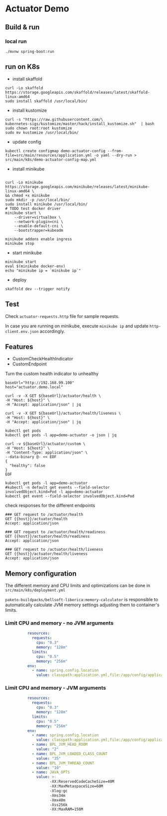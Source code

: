 # Actuator Demo

## Build & run

### local run
```shell script
./mvnw spring-boot:run
```

## run on K8s
- install skaffold
```shell script
curl -Lo skaffold https://storage.googleapis.com/skaffold/releases/latest/skaffold-linux-amd64
sudo install skaffold /usr/local/bin/
```
- install kustomize
```shell script
curl -s "https://raw.githubusercontent.com/\
kubernetes-sigs/kustomize/master/hack/install_kustomize.sh"  | bash
sudo chown root:root kustomize
sudo mv kustomize /usr/local/bin/
```
- update config
```shell script
kubectl create configmap demo-actuator-config --from-file=src/main/resources/application.yml -o yaml --dry-run > src/main/k8s/demo-actuator-config-map.yml
```
- install minikube
```shell script

curl -Lo minikube https://storage.googleapis.com/minikube/releases/latest/minikube-linux-amd64 \
&& chmod +x minikube
sudo mkdir -p /usr/local/bin/
sudo install minikube /usr/local/bin/
# TODO test docker driver
minikube start \
    --driver=virtualbox \
    --network-plugin=cni \
    --enable-default-cni \
    --bootstrapper=kubeadm

minikube addons enable ingress
minikube stop
```

- start minikube
```shell script
minikube start
eval $(minikube docker-env)
echo "minikube ip = `minikube ip`"
```
- deploy
```shell script
skaffold dev --trigger notify
```

## Test 
Check `actuator-requests.http` file for sample requests.

In case you are running on minikube, execute `minikube ip` and update `http-client.env.json` accordingly.

## Features
* CustomCheckHealthIndicator
* CustomEndpoint

Turn the custom health indicator to unhealthy 
```shell script
baseUrl="http://192.168.99.100"
host="actuator.demo.local"

curl -v -X GET ${baseUrl}/actuator/health \
-H "Host: ${host}" \
-H "Accept: application/json" | jq

curl -v -X GET ${baseUrl}/actuator/health/liveness \
-H "Host: ${host}" \
-H "Accept: application/json" | jq

kubectl get pods
kubectl get pods -l app=demo-actuator -o json | jq

curl -v ${baseUrl}/actuator/custom \
-H "Host: ${host}" \
-H "Content-Type: application/json" \
--data-binary @- << EOF
{
  "healthy": false
}
EOF

kubectl get pods -l app=demo-actuator
#kubectl -n default get events --field-selector involvedObject.kind=Pod -l app=demo-actuator
kubectl get event --field-selector involvedObject.kind=Pod

```

check responses for the different endpoints
```shell script
### GET request to /actuator/health
GET {{host}}/actuator/health
Accept: application/json

### GET request to /actuator/health/readiness
GET {{host}}/actuator/health/readiness
Accept: application/json

### GET request to /actuator/health/liveness
GET {{host}}/actuator/health/liveness
Accept: application/json
```


## Memory configuration
The different memory and CPU limits and optimizations can be done in `src/main/k8s/deployment.yml`

`paketo-buildpacks/bellsoft-liberica:memory-calculator` is responsible to automatically  calculate JVM memory settings
adjusting them to container's limits.

### Limit CPU and memory - no JVM arguments
```yaml
          resources:
            requests:
              cpu: "0.3"
              memory: "128m"
            limits:
              cpu: "0.5"
              memory: "256m"
          env:
            - name: spring.config.location
              value: classpath:application.yml,file:/app/config/application.yml
```

### Limit CPU and memory - JVM arguments
```yaml
          resources:
            requests:
              cpu: "0.3"
              memory: "128m"
            limits:
              cpu: "0.5"
              memory: "256m"
          env:
            - name: spring.config.location
              value: classpath:application.yml,file:/app/config/application.yml
            - name: BPL_JVM_HEAD_ROOM
              value: "2"
            - name: BPL_JVM_LOADED_CLASS_COUNT
              value: "35"
            - name: BPL_JVM_THREAD_COUNT
              value: "10"
            - name: JAVA_OPTS
              value: >-
                    -XX:ReservedCodeCacheSize=40M
                    -XX:MaxMetaspaceSize=60M
                    -Xlog:gc
                    -Xms34m
                    -Xmx40m
                    -Xss256k
                    -XX:MaxRAM=150M
```